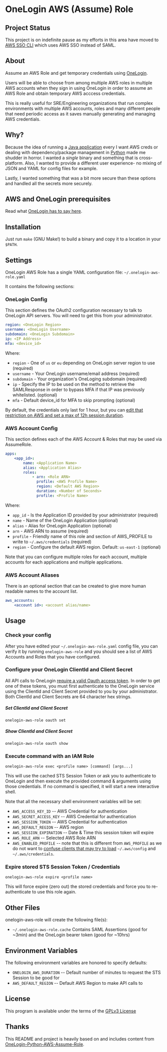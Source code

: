 # OneLogin AWS (Assume) Role

## Project Status

This project is on indefinite pause as my efforts in this area have moved to
[AWS SSO CLI](https://github.com/synfinatic/aws-sso-cli) which uses AWS SSO
instead of SAML.

## About

Assume an AWS Role and get temporary credentials using [OneLogin](
https://www.onelogin.com).

Users will be able to choose from among multiple AWS roles in multiple AWS
accounts when they sign in using OneLogin in order to assume an AWS Role and
obtain temporary AWS acccess credentials.

This is really useful for SRE/Engineering organizations that run complex
environments with multiple AWS accounts, roles and many different people that
need periodic access as it saves manually generating and managing AWS credentials.

## Why?

Because the idea of running a [Java application](
https://github.com/onelogin/onelogin-aws-cli-assume-role)
every I want AWS creds or dealing
with dependency/package management in [Python](
https://github.com/onelogin/onelogin-python-aws-assume-role)
made me shudder in horror.  I wanted a _single_ binary and something that is
cross-platform.  Also, I wanted to provide a different user experience- no
mixing of JSON and YAML for config files for example.

Lastly, I wanted something that was a bit more secure than these options and
handled all the secrets more securely.


## AWS and OneLogin prerequisites

Read what [OneLogin has to say here](
https://github.com/onelogin/onelogin-aws-cli-assume-role#aws-and-onelogin-prerequisites).

## Installation

Just run `make` (GNU Make!) to build a binary and copy it to a location in your `$PATH`.

## Settings

OneLogin AWS Role has a single YAML configuration file:
`~/.onelogin-aws-role.yaml`

It contains the following sections:

### OneLogin Config

This section defines the OAuth2 configuration necessary to talk to OneLogin
API servers.  You will need to get this from your administrator.

```yaml
region: <OneLogin Region>
username: <OneLogin Username>
subdomain: <OneLogin Subdomain>
ip: <IP Address>
mfa: <device_id>
```

Where:

 * `region`  - One of `us` or `eu` depending on OneLogin server region to use (required)
 * `username` - Your OneLogin username/email address (required)
 * `subdomain` - Your organization's OneLoging subdomain (required)
 * `ip`  - Specify the IP to be used on the method to retrieve the SAMLResponse in
    order to bypass MFA if that IP was previously whitelisted. (optional)
 * `mfa` - Default device_id for MFA to skip prompting (optional)

By default, the credentials only last for 1 hour, but you can
[edit that restriction on AWS and set a max of 12h session duration](
https://aws.amazon.com/es/blogs/security/enable-federated-api-access-to-your-aws-resources-for-up-to-12-hours-using-iam-roles/).

### AWS Account Config

This section defines each of the AWS Account & Roles that may be used via
AssumeRole.

```yaml
apps:
    <app_id>:
        name: <Application Name>
        alias: <Application Alias>
        roles:
            - arn: <Role ARN>
              profile: <AWS Profile Name>
              region: <Default AWS Region>
              duration: <Number of Seconds>
              profile: <Profile Name>
```

Where:

 * `app_id`  - Is the Application ID provided by your administrator (required)
 * `name` - Name of the OneLogin Application (optional)
 * `alias` - Alias for OneLogin Application (optional)
 * `arn`   - AWS ARN to assume (required)
 * `profile`  - Friendly name of this role and section of AWS_PROFILE to write to `~/.aws/credentials` (required)
 * `region`  - Configure the default AWS region.  Default: `us-east-1` (optional)

Note that you can configure multiple roles for each account, multiple accounts for
each applications and multiple applications.

###  AWS Account Aliases

There is an optional section that can be created to give more
human readable names to the account list.

```yaml
aws_accounts:
    <account id>: <account alias/name>
```

## Usage

### Check your config

After you have edited your `~/.onelogin-aws-role.yaml` config file, you can verify it by
running `onelogin-aws-role` and you should see a list of AWS Accounts and Roles that
you have configured.

### Configure your OneLogin ClientId and Client Secret

All API calls to OneLogin [require a valid Oauth access token](
https://developers.onelogin.com/api-docs/2/oauth20-tokens/generate-tokens-2).  In
order to get one of these tokens, you must first authenticate to the OneLogin service
using the ClientId and Client Secret provided to you by your administrator.  Both
ClientId and Client Secrets are 64 character hex strings.

##### Set ClientId and Client Secret

`onelogin-aws-role oauth set`

##### Show ClientId and Client Secret

`onelogin-aws-role oauth show`

<!--
### Get STS Session Token for an IAM Role

`onelogin-aws-role role <profile name>`

This will ask you to authenticate to OneLogin and then retrieve the STS Session Token
for the specified IAM role and cache that in your Keychain.  If you have an existing
cached STS Session Token for this role, it will renew it.
-->

### Execute command with an IAM Role

`onelogin-aws-role exec <profile name> [command] [args...]`

This will use the cached STS Session Token or ask you to authenticate to OneLogin
and then execute the provided command & arguments using those credentials.  If no
command is specified, it will start a new interactive shell.

Note that all the necessary shell environment variables will be set:

 * `AWS_ACCESS_KEY_ID` -- AWS Credential for authentication
 * `AWS_SECRET_ACCESS_KEY` -- AWS Credential for authentication
 * `AWS_SESSION_TOKEN` -- AWS Credential for authentication
 * `AWS_DEFAULT_REGION` -- AWS region
 * `AWS_SESSION_EXPIRATION` -- Date & Time this session token will expire
 * `AWS_ROLE_ARN` -- Selected AWS Role ARN
 * `AWS_ENABLED_PROFILE` -- note that this is different from `AWS_PROFILE` as we do not
	want to [confuse clients that may try to load](
        https://docs.aws.amazon.com/cli/latest/userguide/cli-configure-profiles.html)
        `~/.aws/config` and `~/.aws/credentials`.

<!--
### Cache All STS Session Tokens for a OneLogin Application

`onelogin-aws-role app <appid>`

This will authenticate you to OneLogin and retrieve and cache all of the STS
Session Tokens for all the IAM roles associated with this OneLogin Application.  Further
calls to `onelogin-aws-role exec <profile> ...` which are contained in that OneLogin 
Application will not require re-authentication until the STS Session Tokens expire.
-->

### Expire stored STS Session Token / Credentials

`onelogin-aws-role expire <profile name>`

This will force expire (zero out) the stored credentials and force you to re-authenticate to use this role again.

## Other Files

onelogin-aws-role will create the following file(s):

 * `~/.onelogin-aws-role.cache`
	Contains SAML Assertions (good for ~3min) and the OneLogin bearer token (good for ~10hrs)

## Environment Variables

The following environment variables are honored to specify defaults:

 * `ONELOGIN_AWS_DURATION` -- Default number of minutes to request the STS Session to be good for
 * `AWS_DEFAULT_REGION` -- Default AWS Region to make API calls to

## License

This program is available under the terms of the [GPLv3 License](https://opensource.org/licenses/gpl-3.0)

## Thanks

This README and project is heavily based on and includes content from
[OneLogin-Python-AWS-Assume-Role](
https://github.com/onelogin/onelogin-python-aws-assume-role).
